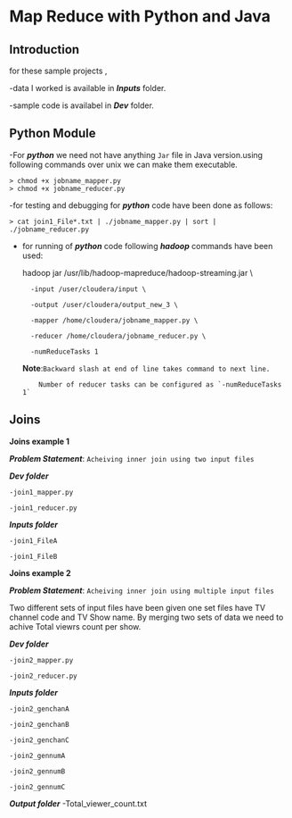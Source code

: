 Map Reduce with Python and Java
===============================

## Introduction

for these sample projects , 

-data I worked is available in ***Inputs*** folder.

-sample code is availabel in ***Dev*** folder.

## Python Module

-For ***python*** we need not have anything `Jar` file in Java version.using following commands over unix we can make them executable.

	> chmod +x jobname_mapper.py 
	> chmod +x jobname_reducer.py 
-for testing and debugging for ***python*** code have been done as follows:

	> cat join1_File*.txt | ./jobname_mapper.py | sort | ./jobname_reducer.py

- for running of ***python*** code following ***hadoop*** commands have been used:

	hadoop jar /usr/lib/hadoop-mapreduce/hadoop-streaming.jar \

   		-input /user/cloudera/input \

   		-output /user/cloudera/output_new_3 \

   		-mapper /home/cloudera/jobname_mapper.py \

   		-reducer /home/cloudera/jobname_reducer.py \

   		-numReduceTasks 1

    **Note**:`Backward slash at end of line takes command to next line.`

	      Number of reducer tasks can be configured as `-numReduceTasks 1`


## Joins

**Joins example 1**

***Problem Statement***: `Acheiving inner join using two input files`

***Dev folder***

	-join1_mapper.py 

	-join1_reducer.py

***Inputs folder***

	-join1_FileA

	-join1_FileB
	

**Joins example 2**

***Problem Statement***: `Acheiving inner join using multiple input files`

Two different sets of input files have been given one set files have TV channel code and TV Show name. By merging two sets of data we need to achive Total viewrs count per show.

***Dev folder***

	-join2_mapper.py 

	-join2_reducer.py


***Inputs folder***

	-join2_genchanA

	-join2_genchanB

	-join2_genchanC

	-join2_gennumA

	-join2_gennumB

	-join2_gennumC


***Output folder***
	-Total_viewer_count.txt	